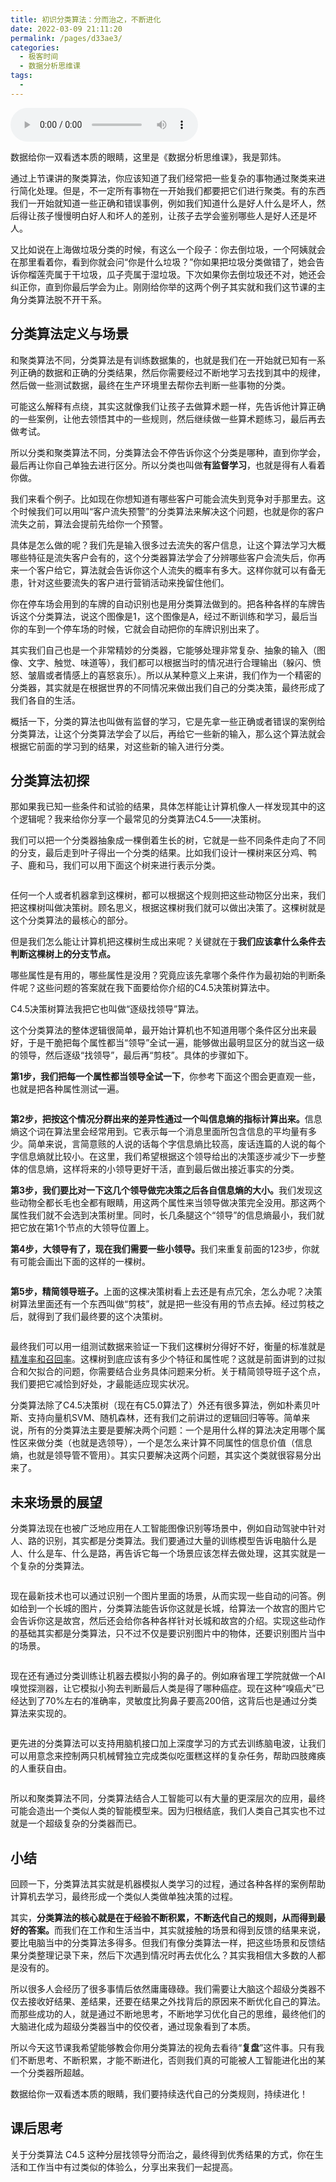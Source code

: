 ```yaml
---
title: 初识分类算法：分而治之，不断进化
date: 2022-03-09 21:11:20
permalink: /pages/d33ae3/
categories:
  - 极客时间
  - 数据分析思维课
tags:
  - 
---
```

<audio title="15.初识分类算法：分而治之，不断进化" src="https://static001.geekbang.org/resource/audio/5b/78/5b896a843268e2894f888b9c739f9b78.mp3" controls="controls"></audio> 
<p>数据给你一双看透本质的眼睛，这里是《数据分析思维课》，我是郭炜。</p><p>通过上节课讲的聚类算法，你应该知道了我们经常把一些复杂的事物通过聚类来进行简化处理。但是，不一定所有事物在一开始我们都要把它们进行聚类。有的东西我们一开始就知道一些正确和错误事例，例如我们知道什么是好人什么是坏人，然后得让孩子慢慢明白好人和坏人的差别，让孩子去学会鉴别哪些人是好人还是坏人。</p><p>又比如说在上海做垃圾分类的时候，有这么一个段子：你去倒垃圾，一个阿姨就会在那里看着你，看到你就会问“你是什么垃圾？”你如果把垃圾分类做错了，她会告诉你榴莲壳属于干垃圾，瓜子壳属于湿垃圾。下次如果你去倒垃圾还不对，她还会纠正你，直到你最后学会为止。刚刚给你举的这两个例子其实就和我们这节课的主角分类算法脱不开干系。</p><h2>分类算法定义与场景</h2><p>和聚类算法不同，分类算法是有训练数据集的，也就是我们在一开始就已知有一系列正确的数据和正确的分类结果，然后你需要经过不断地学习去找到其中的规律，然后做一些测试数据，最终在生产环境里去帮你去判断一些事物的分类。</p><p>可能这么解释有点绕，其实这就像我们让孩子去做算术题一样，先告诉他计算正确的一些案例，让他去领悟其中的一些规则，然后继续做一些算术题练习，最后再去做考试。</p><!-- [[[read_end]]] --><p>所以分类和聚类算法不同，分类算法会不停告诉你这个分类是哪种，直到你学会，最后再让你自己单独去进行区分。所以分类也叫做<strong>有监督学习</strong>，也就是得有人看着你做。</p><p>我们来看个例子。比如现在你想知道有哪些客户可能会流失到竞争对手那里去。这个时候我们可以用叫“客户流失预警”的分类算法来解决这个问题，也就是你的客户流失之前，算法会提前先给你一个预警。</p><p>具体是怎么做的呢？我们先是输入很多过去流失的客户信息，让这个算法学习大概哪些特征是流失客户会有的，这个分类器算法学会了分辨哪些客户会流失后，你再来一个客户给它，算法就会告诉你这个人流失的概率有多大。这样你就可以有备无患，针对这些要流失的客户进行营销活动来挽留住他们。</p><p>你在停车场会用到的车牌的自动识别也是用分类算法做到的。把各种各样的车牌告诉这个分类算法，说这个图像是1，这个图像是A，经过不断训练和学习，最后当你的车到一个停车场的时候，它就会自动把你的车牌识别出来了。</p><p>其实我们自己也是一个非常精妙的分类器，它能够处理非常复杂、抽象的输入（图像、文字、触觉、味道等），我们都可以根据当时的情况进行合理输出（躲闪、愤怒、皱眉或者情感上的喜怒哀乐）。所以从某种意义上来讲，我们作为一个精密的分类器，其实就是在根据世界的不同情况来做出我们自己的分类决策，最终形成了我们各自的生活。</p><p>概括一下，分类的算法也叫做有监督的学习，它是先拿一些正确或者错误的案例给分类算法，让这个分类算法学会了以后，再给它一些新的输入，那么这个算法就会根据它前面的学习到的结果，对这些新的输入进行分类。</p><h2>分类算法初探</h2><p>那如果我已知一些条件和试验的结果，具体怎样能让计算机像人一样发现其中的这个逻辑呢？我来给你分享一个最常见的分类算法C4.5——决策树。</p><p>我们可以把一个分类器抽象成一棵倒着生长的树，它就是一些不同条件走向了不同的分支，最后走到叶子得出一个分类的结果。比如我们设计一棵树来区分鸡、鸭子、鹿和马，我们可以用下面这个树来进行表示分类。</p><p><img src="https://static001.geekbang.org/resource/image/74/ya/74b291bf671e4567704f6bedfcd09yya.jpg?wh=1781x929" alt=""></p><p>任何一个人或者机器拿到这棵树，都可以根据这个规则把这些动物区分出来，我们把这棵树叫做决策树。顾名思义，根据这棵树我们就可以做出决策了。这棵树就是这个分类算法的最核心的部分。</p><p>但是我们怎么能让计算机把这棵树生成出来呢？关键就在于<strong>我们应该拿什么条件去判断这棵树上的分支节点。</strong></p><p>哪些属性是有用的，哪些属性是没用？究竟应该先拿哪个条件作为最初始的判断条件呢？这些问题的答案就在我下面要给你介绍的C4.5决策树算法中。</p><p>C4.5决策树算法我把它也叫做“逐级找领导”算法。</p><p>这个分类算法的整体逻辑很简单，最开始计算机也不知道用哪个条件区分出来最好，于是干脆把每个属性都当“领导”全试一遍，能够做出最明显区分的就当这一级的领导，然后逐级“找领导”，最后再“剪枝”。具体的步骤如下。</p><p><strong>第1步，我们把每一个属性都当领导全试一下</strong>，你参考下面这个图会更直观一些，也就是把各种属性测试一遍。</p><p><img src="https://static001.geekbang.org/resource/image/f5/32/f59b1d2fdeab2050a15f85a0aa86c032.jpg?wh=1908x853" alt=""></p><p><strong>第2步，把按这个情况分群出来的差异性通过一个叫信息熵的指标计算出来。</strong>信息熵这个词在算法里会经常用到。它表示每一个消息里面所包含信息的平均量有多少。简单来说，言简意赅的人说的话每个字信息熵比较高，废话连篇的人说的每个字信息熵就比较小。在这里，我们希望根据这个领导给出的决策逐步减少下一步整体的信息熵，这样将来的小领导更好干活，直到最后做出接近事实的分类。</p><p><strong>第3步，我们要比对一下这几个领导做完决策之后各自信息熵的大小。</strong>我们发现这些动物全都长毛也全都有眼睛，用这两个属性来当领导做决策完全没用。那这两个属性我们就不会选到决策树里。同时，长几条腿这个“领导”的信息熵最小，我们就把它放在第1个节点的大领导位置上。</p><p><strong>第4步，大领导有了，现在我们需要一些小领导。</strong>我们来重复前面的123步，你就有可能会画出下面的这样的一棵树。</p><p><img src="https://static001.geekbang.org/resource/image/49/f7/49f7c1f69e500c8c4eae9bdcdf0fa8f7.jpg?wh=1588x1069" alt=""></p><p><strong>第5步，精简领导班子。</strong>上面的这棵决策树看上去还是有点冗余，怎么办呢？决策树算法里面还有一个东西叫做“剪枝”，就是把一些没有用的节点去掉。经过剪枝之后，就得到了我们最终要的这个决策树。</p><p><img src="https://static001.geekbang.org/resource/image/db/27/db5c112a051a55b330f4fa1586445c27.jpg?wh=1582x865" alt=""></p><p>最终我们可以用一组测试数据来验证一下我们这棵树分得好不好，衡量的标准就是<a href="https://time.geekbang.org/column/article/410422">精准率和召回率</a>。这棵树到底应该有多少个特征和属性呢？这就是前面讲到的过拟合和欠拟合的问题，你需要结合业务具体问题来分析。关于精简领导班子这个点，我们要把它减恰到好处，才最能适应现实状况。</p><p>分类算法除了C4.5决策树（现在有C5.0算法了）外还有很多算法，例如朴素贝叶斯、支持向量机SVM、随机森林，还有我们之前讲过的逻辑回归等等。简单来说，所有的分类算法主要是要解决两个问题：一个是用什么样的算法决定用哪个属性区来做分类（也就是选领导），一个是怎么来计算不同属性的信息价值（信息熵，也就是领导管不管用）。其实只要解决这两个问题，其实这个类就很容易分出来了。</p><h2>未来场景的展望</h2><p>分类算法现在也被广泛地应用在人工智能图像识别等场景中，例如自动驾驶中针对人、路的识别，其实都是分类算法。我们要通过大量的训练模型告诉电脑什么是人、什么是车、什么是路，再告诉它每一个场景应该怎样去做处理，这其实就是一个复杂的分类算法。</p><p><img src="https://static001.geekbang.org/resource/image/db/31/db36d1823c6c8e20a8123d792a306431.jpg?wh=1328x826" alt=""></p><p>现在最新技术也可以通过识别一个图片里面的场景，从而实现一些自动的问答。例如给到一个长城的图片，分类算法能告诉你这就是长城，给算法一个故宫的图片它会告诉你这是故宫，然后还会给你各种各样针对长城和故宫的介绍。实现这些动作的基础其实都是分类算法，只不过不仅是要识别图片中的物体，还要识别图片当中的场景。</p><p><img src="https://static001.geekbang.org/resource/image/a0/b4/a05ea1856be054d367be21a0e077d7b4.jpg?wh=1792x1117" alt=""></p><p>现在还有通过分类训练让机器去模拟小狗的鼻子的。例如麻省理工学院就做一个AI嗅觉探测器，让它模拟小狗去判断最后人类是得了哪种癌症。现在这种“嗅癌犬”已经达到了70%左右的准确率，灵敏度比狗鼻子要高200倍，这背后也是通过分类算法来实现的。</p><p><img src="https://static001.geekbang.org/resource/image/98/82/98865103601ff5bf2f3a812c2628a682.jpg?wh=1876x909" alt=""></p><p>更先进的分类算法可以支持用脑机接口加上深度学习的方式去训练脑电波，让我们可以用意念来控制两只机械臂独立完成类似吃蛋糕这样的复杂任务，帮助四肢瘫痪的人重获自由。</p><p><img src="https://static001.geekbang.org/resource/image/25/29/2550b6e461bb94b791e5ba3e8fc2e629.jpg?wh=1940x825" alt=""></p><p>所以和聚类算法不同，分类算法结合人工智能可以有大量的更深层次的应用，最终可能会造出一个类似人类的智能模型来。因为归根结底，我们人类自己其实也不过就是一个超级复杂的分类器而已。</p><h2>小结</h2><p>回顾一下，分类算法其实就是机器模拟人类学习的过程，通过各种各样的案例帮助计算机去学习，最终形成一个类似人类做单独决策的过程。</p><p>其实，<strong>分类算法的核心就是在于经验不断积累，不断迭代自己的规则，从而得到最好的答案。</strong>而我们在工作和生活当中，其实就接触的场景和得到反馈的结果来说，要比电脑当中的分类算法多得多。但我们有像分类算法一样，把这些场景和反馈结果分类整理记录下来，然后下次遇到情况时再去优化么？其实我相信大多数的人都是没有的。</p><p>所以很多人会经历了很多事情后依然庸庸碌碌。我们需要让大脑这个超级分类器不仅去接收好结果、差结果，还要在结果之外找背后的原因来不断优化自己的算法。而那些成功的人，就是通过不断地思考，不断地学习优化自己的思维，最终他们的大脑进化成为超级分类器当中的佼佼者，通过现象看到了本质。</p><p>所以今天这节课我希望能够教会你用分类算法的视角去看待“<strong>复盘</strong>”这件事。只有我们不断思考、不断积累，才能不断进化，否则我们真的可能被人工智能进化出的某一个分类器所超越。</p><p>数据给你一双看透本质的眼睛，我们要持续迭代自己的分类规则，持续进化！</p><h2>课后思考</h2><p>关于分类算法 C4.5 这种分层找领导分而治之，最终得到优秀结果的方式，你在生活和工作当中有过类似的体验么，分享出来我们一起提高。</p>